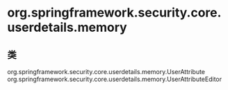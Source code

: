 # org.springframework.security.core.userdetails.memory

## 类

org.springframework.security.core.userdetails.memory.UserAttribute
org.springframework.security.core.userdetails.memory.UserAttributeEditor




